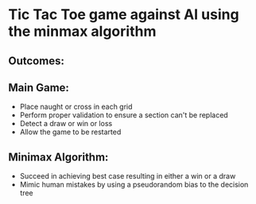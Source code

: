 # Tic Tac Toe game against AI using the minmax algorithm

## Outcomes:
## **Main Game:**
* Place naught or cross in each grid
* Perform proper validation to ensure a section can't be replaced
* Detect a draw or win or loss 
* Allow the game to be restarted
## **Minimax Algorithm:**
* Succeed in achieving best case resulting in either a win or a draw
* Mimic human mistakes by using a pseudorandom bias to the decision tree
